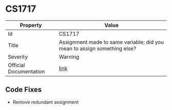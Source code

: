 # CS1717

| Property               | Value                                                                    |
| ---------------------- | ------------------------------------------------------------------------ |
| Id                     | CS1717                                                                   |
| Title                  | Assignment made to same variable; did you mean to assign something else? |
| Severity               | Warning                                                                  |
| Official Documentation | [link](http://docs.microsoft.com/en-us/dotnet/csharp/misc/cs1717)        |

## Code Fixes

* Remove redundant assignment
